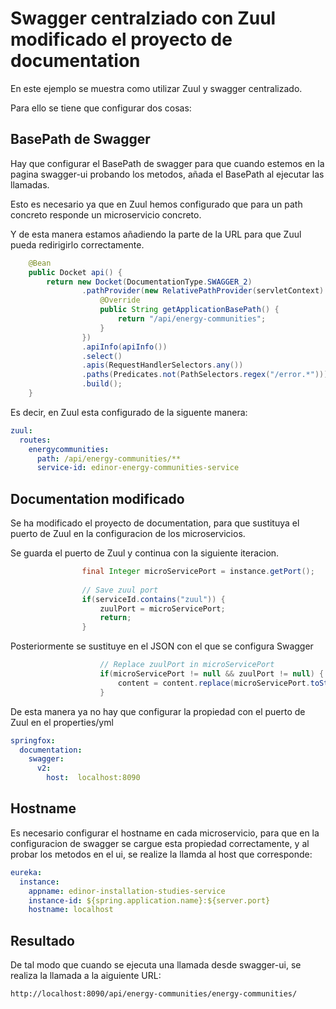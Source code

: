 # Swagger centralziado con Zuul modificado el proyecto de documentation
En este ejemplo se muestra como utilizar Zuul y swagger centralizado. 

Para ello se tiene que configurar dos cosas:

## BasePath de Swagger
Hay que configurar el BasePath de swagger para que cuando estemos en la pagina swagger-ui probando los metodos, añada el BasePath al ejecutar las llamadas.

Esto es necesario ya que en Zuul hemos configurado que para un path concreto responde un microservicio concreto. 

Y de esta manera estamos añadiendo la parte de la URL para que Zuul pueda redirigirlo correctamente.
```java
	@Bean
	public Docket api() {
		return new Docket(DocumentationType.SWAGGER_2)
			    .pathProvider(new RelativePathProvider(servletContext) {
			        @Override
			        public String getApplicationBasePath() {
			            return "/api/energy-communities";
			        }
			    })
				.apiInfo(apiInfo())
	            .select()
	            .apis(RequestHandlerSelectors.any())
	            .paths(Predicates.not(PathSelectors.regex("/error.*")))
	            .build();
	}
```

Es decir, en Zuul esta configurado de la siguente manera:
```yml
zuul: 
  routes: 
    energycommunities:
      path: /api/energy-communities/**
      service-id: edinor-energy-communities-service
```


## Documentation modificado
Se ha modificado el proyecto de documentation, para que sustituya el puerto de Zuul en la configuracion de los microservicios.


Se guarda el puerto de Zuul y continua con la siguiente iteracion.
```java
				final Integer microServicePort = instance.getPort();
				
				// Save zuul port
				if(serviceId.contains("zuul")) {
					zuulPort = microServicePort;
					return;
				}
```
Posteriormente se sustituye en el JSON con el que se configura Swagger
```java
					// Replace zuulPort in microServicePort
					if(microServicePort != null && zuulPort != null) {
						content = content.replace(microServicePort.toString(), zuulPort.toString());
					}
```
De esta manera ya no hay que configurar la propiedad con el puerto de Zuul en el properties/yml
```yml
springfox:
  documentation:
    swagger:
      v2:
        host:  localhost:8090
```


## Hostname
Es necesario configurar el hostname en cada microservicio, para que en la configuracion de swagger se cargue esta propiedad correctamente, y al probar los metodos en el ui, se realize la llamda al host que corresponde:
```yml
eureka:
  instance:
    appname: edinor-installation-studies-service
    instance-id: ${spring.application.name}:${server.port}
    hostname: localhost
```




## Resultado
De tal modo que cuando se ejecuta una llamada desde swagger-ui, se realiza la llamada a la aiguiente URL:
```
http://localhost:8090/api/energy-communities/energy-communities/
```
